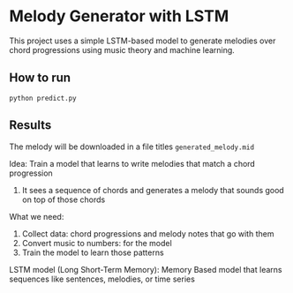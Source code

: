 # Melody Generator with LSTM
This project uses a simple LSTM-based model to generate melodies over chord progressions using music theory and machine learning.

## How to run 

```
python predict.py
```

## Results
The melody will be downloaded in a file titles `generated_melody.mid`

Idea: Train a model that learns to write melodies that match a chord progression

1. It sees a sequence of chords and generates a melody that sounds good on top of those chords 



What we need:

1. Collect data: chord progressions and melody notes that go with them 
2. Convert music to numbers: for the model 
3. Train the model to learn those patterns

LSTM model (Long Short-Term Memory): Memory Based model that learns sequences like sentences, melodies, or time series 

